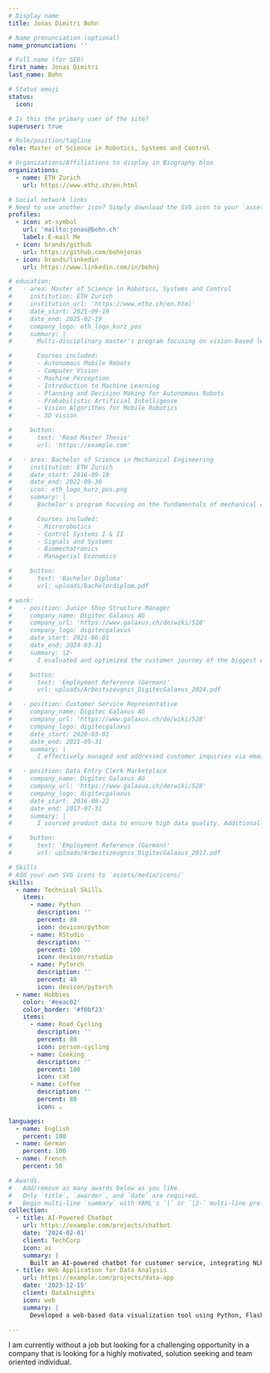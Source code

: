 ```yaml
---
# Display name
title: Jonas Dimitri Bohn

# Name pronunciation (optional)
name_pronunciation: ''

# Full name (for SEO)
first_name: Jonas Dimitri
last_name: Bohn

# Status emoji
status:
  icon:

# Is this the primary user of the site?
superuser: true

# Role/position/tagline
role: Master of Science in Robotics, Systems and Control

# Organizations/Affiliations to display in Biography blox
organizations:
  - name: ETH Zurich
    url: https://www.ethz.ch/en.html

# Social network links
# Need to use another icon? Simply download the SVG icon to your `assets/media/icons/` folder.
profiles:
  - icon: at-symbol
    url: 'mailto:jonas@bohn.ch'
    label: E-mail Me
  - icon: brands/github
    url: https://github.com/bohnjonas
  - icon: brands/linkedin
    url: https://www.linkedin.com/in/bohnj

# education:
#   - area: Master of Science in Robotics, Systems and Control
#     institution: ETH Zurich
#     institution_url: 'https://www.ethz.ch/en.html'
#     date_start: 2021-09-19
#     date_end: 2025-02-19
#     company_logo: eth_logo_kurz_pos
#     summary: |
#       Multi-disciplinary master's program focusing on vision-based learning, path-planning, and general applications of machine learning methods in robotic applications or data analysis.

#       Courses included:
#       - Autonomous Mobile Robots
#       - Computer Vision
#       - Machine Perception
#       - Introduction to Machine Learning
#       - Planning and Decision Making for Autonomous Robots
#       - Probabilistic Artificial Intelligence
#       - Vision Algorithms for Mobile Robotics
#       - 3D Vision

#     button:
#       text: 'Read Master Thesis'
#       url: 'https://example.com'

#   - area: Bachelor of Science in Mechanical Engineering
#     institution: ETH Zurich
#     date_start: 2016-09-18
#     date_end: 2022-09-30
#     icon: eth_logo_kurz_pos.png
#     summary: |
#       Bachelor's program focusing on the fundamentals of mechanical engineering, including thermodynamics, fluid dynamics, and control systems with a strong emphasis on mathematical and physical foundations.

#       Courses included:
#       - Microrobotics
#       - Control Systems I & II
#       - Signals and Systems
#       - Biomechatronics
#       - Managerial Economics

#     button:
#       text: 'Bachelor Diploma'
#       url: uploads/bachelordiplom.pdf

# work:
#   - position: Junior Shop Structure Manager
#     company_name: Digitec Galaxus AG
#     company_url: 'https://www.galaxus.ch/de/wiki/528'
#     company_logo: digitecgalaxus
#     date_start: 2021-06-01
#     date_end: 2024-03-31
#     summary: |2-
#       I evaluated and optimized the customer journey of the biggest e-commerce shop in Switzerland using tools such as Google Analytics, Sistrix, SQL databases and Tableau reporting.

#     button:
#       text: 'Employment Reference (German)'
#       url: uploads/Arbeitszeugnis_DigitecGalaxus_2024.pdf

#   - position: Customer Service Representative
#     company_name: Digitec Galaxus AG
#     company_url: 'https://www.galaxus.ch/de/wiki/528'
#     company_logo: digitecgalaxus
#     date_start: 2020-03-01
#     date_end: 2021-05-31
#     summary: |
#       I effectively managed and addressed customer inquiries via email, ensuring prompt and satisfactory responses working from home during the pandemic.

#   - position: Data Entry Clerk Marketplace
#     company_name: Digitec Galaxus AG
#     company_url: 'https://www.galaxus.ch/de/wiki/528'
#     company_logo: digitecgalaxus
#     date_start: 2016-08-22
#     date_end: 2017-07-31
#     summary: |
#       I sourced product data to ensure high data quality. Additionally, I was responsible for developing internal processes for the data processing of new marketplace suppliers and representing my team in company meetings.

#     button:
#       text: 'Employment Reference (German)'
#       url: uploads/Arbeitszeugnis_DigitecGalaxus_2017.pdf

# Skills
# Add your own SVG icons to `assets/media/icons/`
skills:
  - name: Technical Skills
    items:
      - name: Python
        description: ''
        percent: 80
        icon: devicon/python
      - name: RStudio
        description: ''
        percent: 100
        icon: devicon/rstudio
      - name: PyTorch
        description: ''
        percent: 40
        icon: devicon/pytorch
  - name: Hobbies
    color: '#eeac02'
    color_border: '#f0bf23'
    items:
      - name: Road Cycling
        description: ''
        percent: 80
        icon: person-cycling
      - name: Cooking
        description: ''
        percent: 100
        icon: cat
      - name: Coffee
        description: ''
        percent: 80
        icon: ☕️

languages:
  - name: English
    percent: 100
  - name: German
    percent: 100
  - name: French
    percent: 50

# Awards.
#   Add/remove as many awards below as you like.
#   Only `title`, `awarder`, and `date` are required.
#   Begin multi-line `summary` with YAML's `|` or `|2-` multi-line prefix and indent 2 spaces below.
collection:
  - title: AI-Powered Chatbot
    url: https://example.com/projects/chatbot
    date: '2024-02-01'
    client: TechCorp
    icon: ai
    summary: |
      Built an AI-powered chatbot for customer service, integrating NLP and machine learning for natural interactions.
  - title: Web Application for Data Analysis
    url: https://example.com/projects/data-app
    date: '2023-12-15'
    client: DataInsights
    icon: web
    summary: |
      Developed a web-based data visualization tool using Python, Flask, and D3.js for real-time analytics.

---
```


I am currently without a job but looking for a challenging opportunity in a company that is looking for a highly motivated, solution seeking and team oriented individual.
